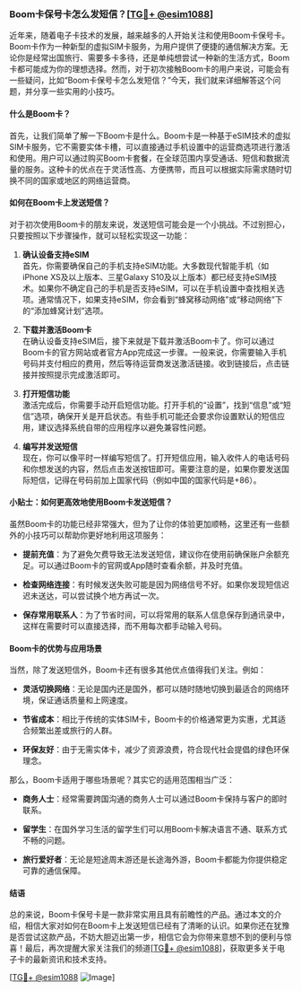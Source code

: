 ### Boom卡保号卡怎么发短信？[[TG💪+ @esim1088](https://t.me/s/esim1088)]

近年来，随着电子卡技术的发展，越来越多的人开始关注和使用Boom卡保号卡。Boom卡作为一种新型的虚拟SIM卡服务，为用户提供了便捷的通信解决方案。无论你是经常出国旅行、需要多卡多待，还是单纯想尝试一种新的生活方式，Boom卡都可能成为你的理想选择。然而，对于初次接触Boom卡的用户来说，可能会有一些疑问，比如“Boom卡保号卡怎么发短信？”今天，我们就来详细解答这个问题，并分享一些实用的小技巧。

#### 什么是Boom卡？

首先，让我们简单了解一下Boom卡是什么。Boom卡是一种基于eSIM技术的虚拟SIM卡服务，它不需要实体卡槽，可以直接通过手机设置中的运营商选项进行激活和使用。用户可以通过购买Boom卡套餐，在全球范围内享受通话、短信和数据流量的服务。这种卡的优点在于灵活性高、方便携带，而且可以根据实际需求随时切换不同的国家或地区的网络运营商。

#### 如何在Boom卡上发送短信？

对于初次使用Boom卡的朋友来说，发送短信可能会是一个小挑战。不过别担心，只要按照以下步骤操作，就可以轻松实现这一功能：

1. **确认设备支持eSIM**  
   首先，你需要确保自己的手机支持eSIM功能。大多数现代智能手机（如iPhone XS及以上版本、三星Galaxy S10及以上版本）都已经支持eSIM技术。如果你不确定自己的手机是否支持eSIM，可以在手机设置中查找相关选项。通常情况下，如果支持eSIM，你会看到“蜂窝移动网络”或“移动网络”下的“添加蜂窝计划”选项。

2. **下载并激活Boom卡**  
   在确认设备支持eSIM后，接下来就是下载并激活Boom卡了。你可以通过Boom卡的官方网站或者官方App完成这一步骤。一般来说，你需要输入手机号码并支付相应的费用，然后等待运营商发送激活链接。收到链接后，点击链接并按照提示完成激活即可。

3. **打开短信功能**  
   激活完成后，你需要手动开启短信功能。打开手机的“设置”，找到“信息”或“短信”选项，确保开关是开启状态。有些手机可能还会要求你设置默认的短信应用，建议选择系统自带的应用程序以避免兼容性问题。

4. **编写并发送短信**  
   现在，你可以像平时一样编写短信了。打开短信应用，输入收件人的电话号码和你想发送的内容，然后点击发送按钮即可。需要注意的是，如果你要发送国际短信，记得在号码前加上国家代码（例如中国的国家代码是+86）。

#### 小贴士：如何更高效地使用Boom卡发送短信？

虽然Boom卡的功能已经非常强大，但为了让你的体验更加顺畅，这里还有一些额外的小技巧可以帮助你更好地利用这项服务：

- **提前充值**：为了避免欠费导致无法发送短信，建议你在使用前确保账户余额充足。可以通过Boom卡的官网或App随时查看余额，并及时充值。
  
- **检查网络连接**：有时候发送失败可能是因为网络信号不好。如果你发现短信迟迟未送达，可以尝试换个地方再试一次。

- **保存常用联系人**：为了节省时间，可以将常用的联系人信息保存到通讯录中，这样在需要时可以直接选择，而不用每次都手动输入号码。

#### Boom卡的优势与应用场景

当然，除了发送短信外，Boom卡还有很多其他优点值得我们关注。例如：

- **灵活切换网络**：无论是国内还是国外，都可以随时随地切换到最适合的网络环境，保证通话质量和上网速度。
  
- **节省成本**：相比于传统的实体SIM卡，Boom卡的价格通常更为实惠，尤其适合频繁出差或旅行的人群。

- **环保友好**：由于无需实体卡，减少了资源浪费，符合现代社会提倡的绿色环保理念。

那么，Boom卡适用于哪些场景呢？其实它的适用范围相当广泛：

- **商务人士**：经常需要跨国沟通的商务人士可以通过Boom卡保持与客户的即时联系。
  
- **留学生**：在国外学习生活的留学生们可以用Boom卡解决语言不通、联系方式不畅的问题。

- **旅行爱好者**：无论是短途周末游还是长途海外游，Boom卡都能为你提供稳定可靠的通信保障。

#### 结语

总的来说，Boom卡保号卡是一款非常实用且具有前瞻性的产品。通过本文的介绍，相信大家对如何在Boom卡上发送短信已经有了清晰的认识。如果你还在犹豫是否尝试这款产品，不妨大胆迈出第一步，相信它会为你带来意想不到的便利与惊喜！最后，再次提醒大家关注我们的频道[[TG💪+ @esim1088](https://t.me/s/esim1088)]，获取更多关于电子卡的最新资讯和技术支持。

[[TG💪+ @esim1088](https://t.me/s/esim1088) ![Image](https://i.postimg.cc/4NQfJmqS/Snipaste-2025-05-13-00-14-12.png)]